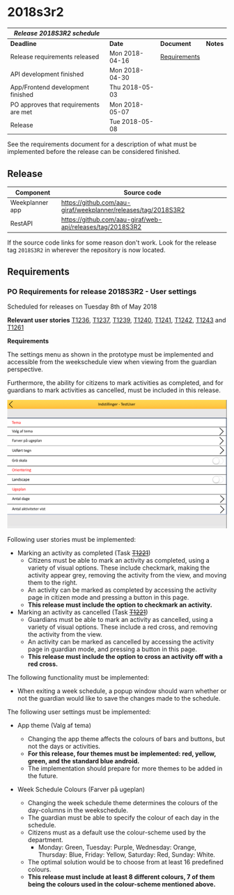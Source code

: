 # 2018s3r2

| **_Release 2018S3R2 schedule_**        |                 |                                                   |           |
|----------------------------------------|-----------------| --------------------------------------------------|-----------| 
| **Deadline**                           | **Date**        | **Document**                                      | **Notes** |
| Release requirements released          | Mon 2018-04-16  | [Requirements](#requirements) |           |
| API development finished               | Mon 2018-04-30  |                                                   |           | 
| App/Frontend development finished      | Thu 2018-05-03  |                                                   |           |
| PO approves that requirements are met  | Mon 2018-05-07  |                                                   |           |
| Release                                | Tue 2018-05-08  |                                                   |           |

See the requirements document for a description of what must be implemented before the release can be considered finished. 

## Release

|**Component**   |**Source code**                                                   |
| -------------- |------------------------------------------------------------------|
|Weekplanner app | https://github.com/aau-giraf/weekplanner/releases/tag/2018S3R2   |
|RestAPI         | https://github.com/aau-giraf/web-api/releases/tag/2018S3R2       |

If the source code links for some reason don't work. Look for the release tag `2018S3R2` in wherever the repository is now located.

## Requirements

### PO Requirements for release 2018S3R2 - User settings

Scheduled for releases on Tuesday 8th of May 2018

**Relevant user stories**
[T1236](http://web.giraf.cs.aau.dk/T1236), [T1237](http://web.giraf.cs.aau.dk/T1237), [T1239](http://web.giraf.cs.aau.dk/T1239), [T1240](http://web.giraf.cs.aau.dk/T1240), [T1241](http://web.giraf.cs.aau.dk/T1241), [T1242](http://web.giraf.cs.aau.dk/T1242), [T1243](http://web.giraf.cs.aau.dk/T1243) and [T1261](http://web.giraf.cs.aau.dk/T1261)

**Requirements**

The settings menu as shown in the prototype must be implemented and accessible from the weekschedule view when viewing from the guardian perspective.

Furthermore, the ability for citizens to mark activities as completed, and for guardians to mark activities as cancelled, must be included in this release.

![settings-image](2018_s3_r2/settings.png)

Following user stories must be implemented:

* Marking an activity as completed (Task ~~[T1221](http://web.giraf.cs.aau.dk/T1221)~~)
    * Citizens must be able to mark an activity as completed, using a variety of visual options. These include checkmark, making the activity appear grey, removing the activity from the view, and moving them to the right.
    * An activity can be marked as completed by accessing the activity page in citizen mode and pressing a button in this page.
    * **This release must include the option to checkmark an activity.**
* Marking an activity as cancelled (Task ~~[T1221](http://web.giraf.cs.aau.dk/T1221)~~)
    * Guardians must be able to mark an activity as cancelled, using a variety of visual options. These include a red cross, and removing the activity from the view.
    * An activity can be marked as cancelled by accessing the activity page in guardian mode, and pressing a button in this page.
    * **This release must include the option to cross an activity off with a red cross.**

The following functionality must be implemented:
* When exiting a week schedule, a popup window should warn whether or not the guardian would like to save the changes made to the schedule.

The following user settings must be implemented:
* App theme (Valg af tema)
    * Changing the app theme affects the colours of bars and buttons, but not the days or activities.
    * **For this release, four themes must be implemented: red, yellow, green, and the standard blue android.**
    * The implementation should prepare for more themes to be added in the future.

* Week Schedule Colours (Farver på ugeplan)
    * Changing the week schedule theme determines the colours of the day-columns in the weekschedule.
    * The guardian must be able to specify the colour of each day in the schedule.
    * Citizens must as a default use the colour-scheme used by the department.
        * Monday: Green, Tuesday: Purple, Wednesday: Orange, Thursday: Blue, Friday: Yellow, Saturday: Red, Sunday: White.
    * The optimal solution would be to choose from at least 16 predefined colours.
    * **This release must include at least 8 different colours, 7 of them being the colours used in the colour-scheme mentioned above.**

